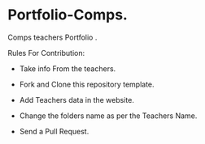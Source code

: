 # Portfolio-Comps.
Comps teachers Portfolio .


Rules For Contribution: 

- Take info From the teachers.
  
- Fork and Clone this repository template.
  
- Add Teachers data in the website.
  
- Change the folders name as per the Teachers Name.
  
- Send a Pull Request.
